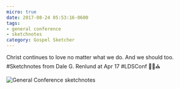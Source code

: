 ```yaml
---
micro: true
date: 2017-08-24 05:53:16-0600
tags:
- general conference
- sketchnotes
category: Gospel Sketcher
---
```


Christ continues to love no matter what we do. And we should too. #Sketchnotes from Dale G. Renlund at Apr 17 #LDSConf ✍🏼⛪️

<img src="https://media.bennorris.org/images/gospelsketcher/uploads/2018/166e2b5740.jpg" alt="General Conference sketchnotes" />
